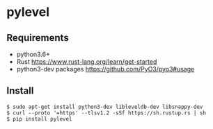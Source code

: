 # pylevel

## Requirements

- python3.6+
- Rust https://www.rust-lang.org/learn/get-started
- python3-dev packages https://github.com/PyO3/pyo3#usage

## Install

```
$ sudo apt-get install python3-dev libleveldb-dev libsnappy-dev
$ curl --proto '=https' --tlsv1.2 -sSf https://sh.rustup.rs | sh
$ pip install pylevel
```

